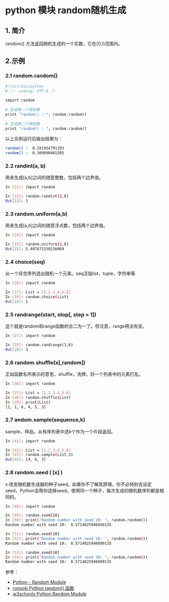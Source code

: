 #  python 模块 random随机生成

## 1. 简介
random() 方法返回随机生成的一个实数，它在[0,1)范围内。

##  2.示例
###  2.1 random.random()
```bash
#!/usr/bin/python
# -*- coding: UTF-8 -*-
 
import random
 
# 生成第一个随机数
print "random() : ", random.random()
 
# 生成第二个随机数
print "random() : ", random.random()
```

以上实例运行后输出结果为：

```bash
random() :  0.281954791393
random() :  0.309090465205
```

### 2.2 randint(a, b)
用来生成[a,b]之间的随意整数，包括两个边界值。

```bash
In [12]: import random

In [13]: random.randint(1,6)
Out[13]: 1
```

### 2.3 random.uniform(a,b)
用来生成[a,b]之间的随意浮点数，包括两个边界值。

```bash
In [14]: import random

In [15]: random.uniform(1,6)
Out[15]: 5.497873150216069
```

### 2.4 choice(seq)
从一个非空序列选出随机一个元素。seq泛指list，tuple，字符串等

```bash
In [16]: import random

In [17]: List = [1,2,3,4,5,6]
In [18]: random.choice(List)
Out[18]: 1
```

### 2.5 randrange(start, stop[, step = 1])
这个就是random和range函数的合二为一了。但注意，range用法有变。

```bash
In [27]: import random

In [28]: random.randrange(1,6)
Out[28]: 3
```

### 2.6 random.shuffle(x[,random])
正如函数名所表示的意思，shuffle，洗牌，将一个列表中的元素打乱。

```bash
In [36]: import random

In [37]: List = [1,2,3,4,5,6]
In [38]: random.shuffle(List)
In [39]: print(List)
[2, 1, 6, 4, 5, 3]
```

### 2.7 andom.sample(sequence,k)
sample，样品，从有序列表中选k个作为一个片段返回。

```bash
In [41]: import random

In [42]: List = [1,2,3,4,5,6]
In [43]: random.sample(List,3)
Out[43]: [4, 6, 3]
```

### 2.8 random.seed ( [x] )
x:改变随机数生成器的种子seed。如果你不了解其原理，你不必特别去设定seed，Python会帮你选择seed。使用同一个种子，每次生成的随机数序列都是相同的。

```bash
In [48]: import random

In [49]: random.seed(10)
In [50]: print("Random number with seed 10: ", random.random())
Random number with seed 10:  0.5714025946899135

In [51]: random.seed(10)
In [52]: print("Random number with seed 10: ", random.random())
Random number with seed 10:  0.5714025946899135

In [53]: random.seed(10)
In [54]: print("Random number with seed 10: ", random.random())
Random number with seed 10:  0.5714025946899135
```
参考：

 - [Python - Random Module](https://www.tutorialsteacher.com/python/random-module)
 - [runoob Python random() 函数](https://www.runoob.com/python/func-number-random.html)
 - [w3schools Python Random Module](https://www.w3schools.com/python/module_random.asp)
